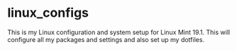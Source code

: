 # linux_configs

This is my Linux configuration and system setup for Linux Mint 19.1.  This will
configure all my packages and settings and also set up my dotfiles.

